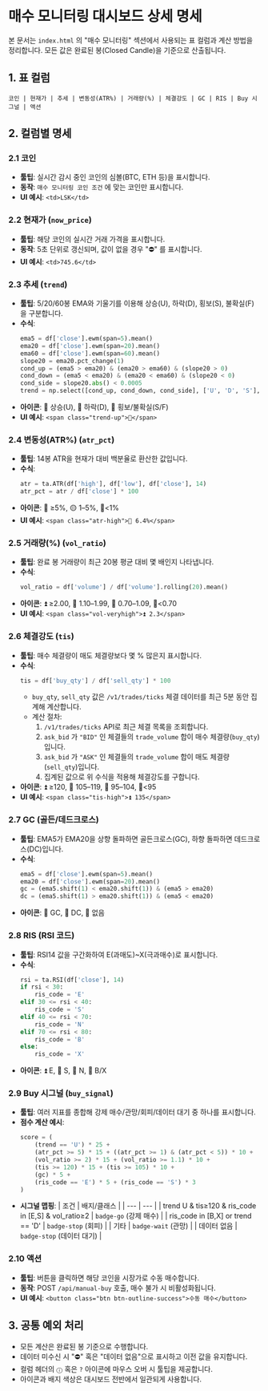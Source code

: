 # 매수 모니터링 대시보드 상세 명세

본 문서는 `index.html` 의 "매수 모니터링" 섹션에서 사용되는 표 컬럼과 계산 방법을 정리합니다. 모든 값은 완료된 봉(Closed Candle)을 기준으로 산출됩니다.

## 1. 표 컬럼

```
코인 | 현재가 | 추세 | 변동성(ATR%) | 거래량(%) | 체결강도 | GC | RIS | Buy 시그널 | 액션
```

## 2. 컬럼별 명세

### 2.1 코인
- **툴팁**: 실시간 감시 중인 코인의 심볼(BTC, ETH 등)을 표시합니다.
- **동작**: `매수 모니터링 코인 조건` 에 맞는 코인만 표시합니다.
- **UI 예시**: `<td>LSK</td>`

### 2.2 현재가 (`now_price`)
- **툴팁**: 해당 코인의 실시간 거래 가격을 표시합니다.
- **동작**: 5초 단위로 갱신되며, 값이 없을 경우 "⛔" 를 표시합니다.
- **UI 예시**: `<td>745.6</td>`

### 2.3 추세 (`trend`)
- **툴팁**: 5/20/60봉 EMA와 기울기를 이용해 상승(U), 하락(D), 횡보(S), 불확실(F)을 구분합니다.
- **수식**:
  ```python
  ema5 = df['close'].ewm(span=5).mean()
  ema20 = df['close'].ewm(span=20).mean()
  ema60 = df['close'].ewm(span=60).mean()
  slope20 = ema20.pct_change(1)
  cond_up = (ema5 > ema20) & (ema20 > ema60) & (slope20 > 0)
  cond_down = (ema5 < ema20) & (ema20 < ema60) & (slope20 < 0)
  cond_side = slope20.abs() < 0.0005
  trend = np.select([cond_up, cond_down, cond_side], ['U', 'D', 'S'], 'F')
  ```
- **아이콘**: 🔼 상승(U), 🔻 하락(D), 🔸 횡보/불확실(S/F)
- **UI 예시**: `<span class="trend-up">🔼</span>`

### 2.4 변동성(ATR%) (`atr_pct`)
- **툴팁**: 14봉 ATR을 현재가 대비 백분율로 환산한 값입니다.
- **수식**:
  ```python
  atr = ta.ATR(df['high'], df['low'], df['close'], 14)
  atr_pct = atr / df['close'] * 100
  ```
- **아이콘**: 🔵 ≥5%, 🟡 1–5%, 🔻<1%
- **UI 예시**: `<span class="atr-high">🔵 6.4%</span>`

### 2.5 거래량(%) (`vol_ratio`)
- **툴팁**: 완료 봉 거래량이 최근 20봉 평균 대비 몇 배인지 나타냅니다.
- **수식**:
  ```python
  vol_ratio = df['volume'] / df['volume'].rolling(20).mean()
  ```
- **아이콘**: ⏫ ≥2.00, 🔼 1.10–1.99, 🔸 0.70–1.09, 🔻<0.70
- **UI 예시**: `<span class="vol-veryhigh">⏫ 2.3</span>`

### 2.6 체결강도 (`tis`)
- **툴팁**: 매수 체결량이 매도 체결량보다 몇 % 많은지 표시합니다.
- **수식**:
  ```python
  tis = df['buy_qty'] / df['sell_qty'] * 100
  ```
  - `buy_qty`, `sell_qty` 값은 `/v1/trades/ticks` 체결 데이터를 최근 5분 동안 집계해 계산합니다.
  - 계산 절차:
    1. `/v1/trades/ticks` API로 최근 체결 목록을 조회합니다.
    2. `ask_bid` 가 `"BID"` 인 체결들의 `trade_volume` 합이 매수 체결량(`buy_qty`)입니다.
    3. `ask_bid` 가 `"ASK"` 인 체결들의 `trade_volume` 합이 매도 체결량(`sell_qty`)입니다.
    4. 집계된 값으로 위 수식을 적용해 체결강도를 구합니다.
- **아이콘**: ⏫ ≥120, 🔼 105–119, 🔸 95–104, 🔻<95
- **UI 예시**: `<span class="tis-high">⏫ 135</span>`

### 2.7 GC (골든/데드크로스)
- **툴팁**: EMA5가 EMA20을 상향 돌파하면 골든크로스(GC), 하향 돌파하면 데드크로스(DC)입니다.
- **수식**:
  ```python
  ema5 = df['close'].ewm(span=5).mean()
  ema20 = df['close'].ewm(span=20).mean()
  gc = (ema5.shift(1) < ema20.shift(1)) & (ema5 > ema20)
  dc = (ema5.shift(1) > ema20.shift(1)) & (ema5 < ema20)
  ```
- **아이콘**: 🔼 GC, 🔻 DC, 🔸 없음

### 2.8 RIS (RSI 코드)
- **툴팁**: RSI14 값을 구간화하여 E(과매도)~X(극과매수)로 표시합니다.
- **수식**:
  ```python
  rsi = ta.RSI(df['close'], 14)
  if rsi < 30:
      ris_code = 'E'
  elif 30 <= rsi < 40:
      ris_code = 'S'
  elif 40 <= rsi < 70:
      ris_code = 'N'
  elif 70 <= rsi < 80:
      ris_code = 'B'
  else:
      ris_code = 'X'
  ```
- **아이콘**: ⏫ E, 🔼 S, 🔸 N, 🔻 B/X

### 2.9 Buy 시그널 (`buy_signal`)
- **툴팁**: 여러 지표를 종합해 강제 매수/관망/회피/데이터 대기 중 하나를 표시합니다.
- **점수 계산 예시**:
  ```python
  score = (
      (trend == 'U') * 25 +
      (atr_pct >= 5) * 15 + ((atr_pct >= 1) & (atr_pct < 5)) * 10 +
      (vol_ratio >= 2) * 15 + (vol_ratio >= 1.1) * 10 +
      (tis >= 120) * 15 + (tis >= 105) * 10 +
      (gc) * 5 +
      (ris_code == 'E') * 5 + (ris_code == 'S') * 3
  )
  ```
- **시그널 맵핑**:
  | 조건 | 배지/클래스 |
  | --- | --- |
  | trend U & tis≥120 & ris_code in [E,S] & vol_ratio≥2 | `badge-go` (강제 매수) |
  | ris_code in [B,X] or trend == 'D' | `badge-stop` (회피) |
  | 기타 | `badge-wait` (관망) |
  | 데이터 없음 | `badge-stop` (데이터 대기) |

### 2.10 액션
- **툴팁**: 버튼을 클릭하면 해당 코인을 시장가로 수동 매수합니다.
- **동작**: POST `/api/manual-buy` 호출, 매수 불가 시 비활성화됩니다.
- **UI 예시**: `<button class="btn btn-outline-success">수동 매수</button>`

## 3. 공통 예외 처리
- 모든 계산은 완료된 봉 기준으로 수행합니다.
- 데이터 미수신 시 "⛔" 혹은 "데이터 없음"으로 표시하고 이전 값을 유지합니다.
- 컬럼 헤더의 `ⓘ` 혹은 `?` 아이콘에 마우스 오버 시 툴팁을 제공합니다.
- 아이콘과 배지 색상은 대시보드 전반에서 일관되게 사용합니다.
